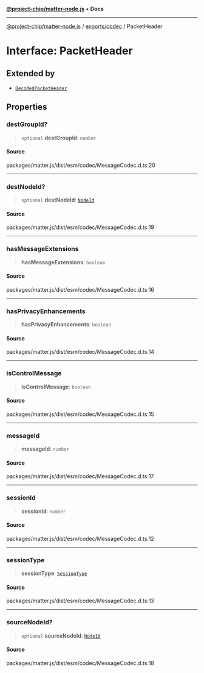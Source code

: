 [**@project-chip/matter-node.js**](../../../README.md) • **Docs**

***

[@project-chip/matter-node.js](../../../modules.md) / [exports/codec](../README.md) / PacketHeader

# Interface: PacketHeader

## Extended by

- [`DecodedPacketHeader`](DecodedPacketHeader.md)

## Properties

### destGroupId?

> `optional` **destGroupId**: `number`

#### Source

packages/matter.js/dist/esm/codec/MessageCodec.d.ts:20

***

### destNodeId?

> `optional` **destNodeId**: [`NodeId`](../../datatype/README.md#nodeid)

#### Source

packages/matter.js/dist/esm/codec/MessageCodec.d.ts:19

***

### hasMessageExtensions

> **hasMessageExtensions**: `boolean`

#### Source

packages/matter.js/dist/esm/codec/MessageCodec.d.ts:16

***

### hasPrivacyEnhancements

> **hasPrivacyEnhancements**: `boolean`

#### Source

packages/matter.js/dist/esm/codec/MessageCodec.d.ts:14

***

### isControlMessage

> **isControlMessage**: `boolean`

#### Source

packages/matter.js/dist/esm/codec/MessageCodec.d.ts:15

***

### messageId

> **messageId**: `number`

#### Source

packages/matter.js/dist/esm/codec/MessageCodec.d.ts:17

***

### sessionId

> **sessionId**: `number`

#### Source

packages/matter.js/dist/esm/codec/MessageCodec.d.ts:12

***

### sessionType

> **sessionType**: [`SessionType`](../enumerations/SessionType.md)

#### Source

packages/matter.js/dist/esm/codec/MessageCodec.d.ts:13

***

### sourceNodeId?

> `optional` **sourceNodeId**: [`NodeId`](../../datatype/README.md#nodeid)

#### Source

packages/matter.js/dist/esm/codec/MessageCodec.d.ts:18
